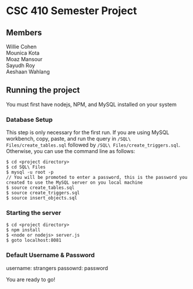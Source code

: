 # CSC 410 Semester Project

## Members

Willie Cohen  
Mounica Kota  
Moaz Mansour  
Sayudh Roy  
Aeshaan Wahlang  

## Running the project

You must first have nodejs, NPM, and MySQL installed on your system  

### Database Setup

This step is only necessary for the first run.  If you are using MySQL workbench, copy, paste, and run the query in `/SQL\ Files/create_tables.sql` followed by `/SQL\ Files/create_triggers.sql`.  Otherwise, you can use the command line as follows:

```
$ cd <project directory>
$ cd SQL\ Files
$ mysql -u root -p
// You will be promoted to enter a password, this is the password you created to use the MySQL server on you local machine
$ source create_tables.sql
$ source create_triggers.sql
$ source insert_objects.sql
```

### Starting the server

```
$ cd <project directory>  
$ npm install  
$ <node or nodejs> server.js   
$ goto localhost:8081
```

### Default Username & Password
username: strangers
passowrd: password

You are ready to go!
